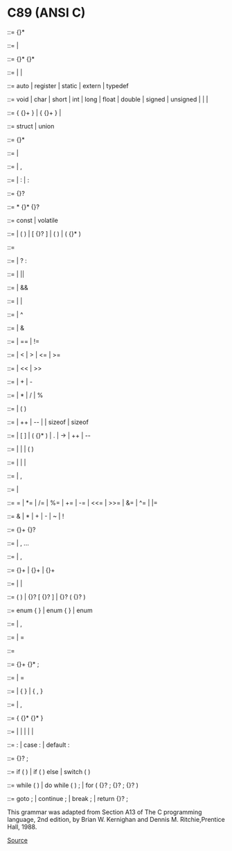 # C89 (ANSI C)
<translation-unit> ::= {<external-declaration>}*

<external-declaration> ::= <function-definition>
                         | <declaration>

<function-definition> ::= {<declaration-specifier>}* <declarator> {<declaration>}* <compound-statement>

<declaration-specifier> ::= <storage-class-specifier>
                          | <type-specifier>
                          | <type-qualifier>

<storage-class-specifier> ::= auto
                            | register
                            | static
                            | extern
                            | typedef

<type-specifier> ::= void
                   | char
                   | short
                   | int
                   | long
                   | float
                   | double
                   | signed
                   | unsigned
                   | <struct-or-union-specifier>
                   | <enum-specifier>
                   | <typedef-name>

<struct-or-union-specifier> ::= <struct-or-union> <identifier> { {<struct-declaration>}+ }
                              | <struct-or-union> { {<struct-declaration>}+ }
                              | <struct-or-union> <identifier>

<struct-or-union> ::= struct
                    | union

<struct-declaration> ::= {<specifier-qualifier>}* <struct-declarator-list>

<specifier-qualifier> ::= <type-specifier>
                        | <type-qualifier>

<struct-declarator-list> ::= <struct-declarator>
                           | <struct-declarator-list> , <struct-declarator>

<struct-declarator> ::= <declarator>
                      | <declarator> : <constant-expression>
                      | : <constant-expression>

<declarator> ::= {<pointer>}? <direct-declarator>

<pointer> ::= * {<type-qualifier>}* {<pointer>}?

<type-qualifier> ::= const
                   | volatile

<direct-declarator> ::= <identifier>
                      | ( <declarator> )
                      | <direct-declarator> [ {<constant-expression>}? ]
                      | <direct-declarator> ( <parameter-type-list> )
                      | <direct-declarator> ( {<identifier>}* )

<constant-expression> ::= <conditional-expression>

<conditional-expression> ::= <logical-or-expression>
                           | <logical-or-expression> ? <expression> : <conditional-expression>

<logical-or-expression> ::= <logical-and-expression>
                          | <logical-or-expression> || <logical-and-expression>

<logical-and-expression> ::= <inclusive-or-expression>
                           | <logical-and-expression> && <inclusive-or-expression>

<inclusive-or-expression> ::= <exclusive-or-expression>
                            | <inclusive-or-expression> | <exclusive-or-expression>

<exclusive-or-expression> ::= <and-expression>
                            | <exclusive-or-expression> ^ <and-expression>

<and-expression> ::= <equality-expression>
                   | <and-expression> & <equality-expression>

<equality-expression> ::= <relational-expression>
                        | <equality-expression> == <relational-expression>
                        | <equality-expression> != <relational-expression>

<relational-expression> ::= <shift-expression>
                          | <relational-expression> < <shift-expression>
                          | <relational-expression> > <shift-expression>
                          | <relational-expression> <= <shift-expression>
                          | <relational-expression> >= <shift-expression>

<shift-expression> ::= <additive-expression>
                     | <shift-expression> << <additive-expression>
                     | <shift-expression> >> <additive-expression>

<additive-expression> ::= <multiplicative-expression>
                        | <additive-expression> + <multiplicative-expression>
                        | <additive-expression> - <multiplicative-expression>

<multiplicative-expression> ::= <cast-expression>
                              | <multiplicative-expression> * <cast-expression>
                              | <multiplicative-expression> / <cast-expression>
                              | <multiplicative-expression> % <cast-expression>

<cast-expression> ::= <unary-expression>
                    | ( <type-name> ) <cast-expression>

<unary-expression> ::= <postfix-expression>
                     | ++ <unary-expression>
                     | -- <unary-expression>
                     | <unary-operator> <cast-expression>
                     | sizeof <unary-expression>
                     | sizeof <type-name>

<postfix-expression> ::= <primary-expression>
                       | <postfix-expression> [ <expression> ]
                       | <postfix-expression> ( {<assignment-expression>}* )
                       | <postfix-expression> . <identifier>
                       | <postfix-expression> -> <identifier>
                       | <postfix-expression> ++
                       | <postfix-expression> --

<primary-expression> ::= <identifier>
                       | <constant>
                       | <string>
                       | ( <expression> )

<constant> ::= <integer-constant>
             | <character-constant>
             | <floating-constant>
             | <enumeration-constant>

<expression> ::= <assignment-expression>
               | <expression> , <assignment-expression>

<assignment-expression> ::= <conditional-expression>
                          | <unary-expression> <assignment-operator> <assignment-expression>

<assignment-operator> ::= =
                        | *=
                        | /=
                        | %=
                        | +=
                        | -=
                        | <<=
                        | >>=
                        | &=
                        | ^=
                        | |=

<unary-operator> ::= &
                   | *
                   | +
                   | -
                   | ~
                   | !

<type-name> ::= {<specifier-qualifier>}+ {<abstract-declarator>}?

<parameter-type-list> ::= <parameter-list>
                        | <parameter-list> , ...

<parameter-list> ::= <parameter-declaration>
                   | <parameter-list> , <parameter-declaration>

<parameter-declaration> ::= {<declaration-specifier>}+ <declarator>
                          | {<declaration-specifier>}+ <abstract-declarator>
                          | {<declaration-specifier>}+

<abstract-declarator> ::= <pointer>
                        | <pointer> <direct-abstract-declarator>
                        | <direct-abstract-declarator>

<direct-abstract-declarator> ::=  ( <abstract-declarator> )
                               | {<direct-abstract-declarator>}? [ {<constant-expression>}? ]
                               | {<direct-abstract-declarator>}? ( {<parameter-type-list>}? )

<enum-specifier> ::= enum <identifier> { <enumerator-list> }
                   | enum { <enumerator-list> }
                   | enum <identifier>

<enumerator-list> ::= <enumerator>
                    | <enumerator-list> , <enumerator>

<enumerator> ::= <identifier>
               | <identifier> = <constant-expression>

<typedef-name> ::= <identifier>

<declaration> ::=  {<declaration-specifier>}+ {<init-declarator>}* ;

<init-declarator> ::= <declarator>
                    | <declarator> = <initializer>

<initializer> ::= <assignment-expression>
                | { <initializer-list> }
                | { <initializer-list> , }

<initializer-list> ::= <initializer>
                     | <initializer-list> , <initializer>

<compound-statement> ::= { {<declaration>}* {<statement>}* }

<statement> ::= <labeled-statement>
              | <expression-statement>
              | <compound-statement>
              | <selection-statement>
              | <iteration-statement>
              | <jump-statement>

<labeled-statement> ::= <identifier> : <statement>
                      | case <constant-expression> : <statement>
                      | default : <statement>

<expression-statement> ::= {<expression>}? ;

<selection-statement> ::= if ( <expression> ) <statement>
                        | if ( <expression> ) <statement> else <statement>
                        | switch ( <expression> ) <statement>

<iteration-statement> ::= while ( <expression> ) <statement>
                        | do <statement> while ( <expression> ) ;
                        | for ( {<expression>}? ; {<expression>}? ; {<expression>}? ) <statement>

<jump-statement> ::= goto <identifier> ;
                   | continue ;
                   | break ;
                   | return {<expression>}? ;

This grammar was adapted from Section A13 of The C programming language, 2nd edition, by Brian W. Kernighan and Dennis M. Ritchie,Prentice Hall, 1988. 

[Source](https://cs.wmich.edu/~gupta/teaching/cs4850/sumII06/The%20syntax%20of%20C%20in%20Backus-Naur%20form.htm)
